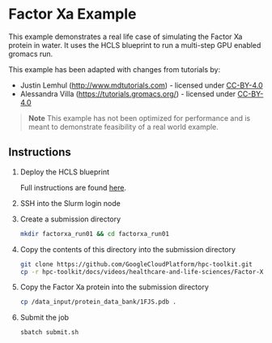 # Factor Xa Example

This example demonstrates a real life case of simulating the Factor Xa protein
in water. It uses the HCLS blueprint to run a multi-step GPU enabled gromacs
run.

This example has been adapted with changes from tutorials by:

- Justin Lemhul (http://www.mdtutorials.com) - licensed under [CC-BY-4.0]
- Alessandra Villa (https://tutorials.gromacs.org/) - licensed under [CC-BY-4.0]

[CC-BY-4.0]: https://creativecommons.org/licenses/by/4.0/

> **Note** This example has not been optimized for performance and is meant to
> demonstrate feasibility of a real world example.

## Instructions

1. Deploy the HCLS blueprint

   Full instructions are found [here](../README.md).

1. SSH into the Slurm login node

1. Create a submission directory

   ```bash
   mkdir factorxa_run01 && cd factorxa_run01
   ```

1. Copy the contents of this directory into the submission directory

   ```bash
   git clone https://github.com/GoogleCloudPlatform/hpc-toolkit.git
   cp -r hpc-toolkit/docs/videos/healthcare-and-life-sciences/Factor-Xa-example/* .
   ```

1. Copy the Factor Xa protein into the submission directory

   ```bash
   cp /data_input/protein_data_bank/1FJS.pdb .
   ```

1. Submit the job

   ```bash
   sbatch submit.sh
   ```
